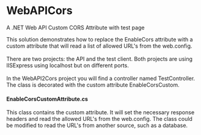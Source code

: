 # WebAPICors
A .NET Web API Custom CORS Attribute with test page

This solution demonstrates how to replace the EnableCors attribute with a custom attribute 
that will read a list of allowed URL's from the web.config.
<br><br>
There are two projects:  the API and the test client.  Both projects are using IISExpress using localhost but on different ports.
<br><br>
In the WebAPI2Cors project you will find a controller named TestController.  The class is decorated
with the custom attribute EnableCorsCustom.
<br>
<h4>EnableCorsCustomAttribute.cs</h4>
This class contains the custom attribute.  It will set the necessary response headers and read the allowed 
URL's from the web.config.
The class could be modified to read the URL's from another source, such as a database.
